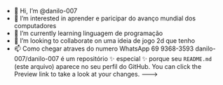 - 👋 Hi, I’m @danilo-007
- 👀 I’m interested in  aprender e paricipar do avanço mundial dos computadores  
- 🌱 I’m currently learning  linguagem de programação
- 💞️ I’m looking to collaborate on uma ideia de jogo 2d que tenho
- 📫 Como chegar atraves do numero  WhatsApp  69 9368-3593
danilo-007/danilo-007 é um repositório ✨ especial ✨ porque seu `README.md` (este arquivo) aparece no seu perfil do GitHub.
You can click the Preview link to take a look at your changes.
--->
